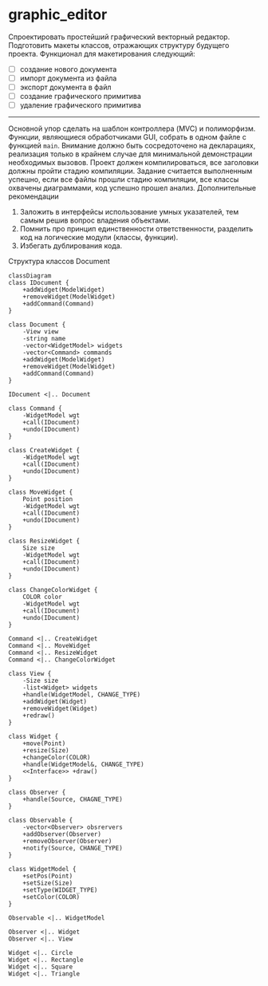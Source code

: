 # graphic_editor
Спроектировать простейший графический векторный редактор. Подготовить макеты классов,
отражающих структуру будущего проекта.
Функционал для макетирования следующий:
- [ ] создание нового документа
- [ ] импорт документа из файла
- [ ] экспорт документа в файл
- [ ] создание графического примитива
- [ ] удаление графического примитива
____
Основной упор сделать на шаблон контроллера (MVC) и полиморфизм. Функции, являющиеся обработчиками GUI, собрать в одном файле с функцией `main`. Внимание должно быть сосредоточено на декларациях, реализация только в крайнем случае для
минимальной демонстрации необходимых вызовов. Проект должен компилироваться, все заголовки должны пройти стадию компиляции. Задание считается выполненным успешно, если все файлы прошли стадию компиляции, все классы
охвачены диаграммами, код успешно прошел анализ. Дополнительные рекомендации
1. Заложить в интерфейсы использование умных указателей, тем самым решив вопрос
владения объектами.
2. Помнить про принцип единственности ответственности, разделить код на логические
модули (классы, функции).
3. Избегать дублирования кода.

Структура классов Document
```mermaid
classDiagram
class IDocument {
    +addWidget(ModelWidget)
    +removeWidget(ModelWidget)
    +addCommand(Command)
}

class Document {
    -View view
    -string name
    -vector<WidgetModel> widgets
    -vector<Command> commands
    +addWidget(ModelWidget)
    +removeWidget(ModelWidget)
    +addCommand(Command)
}

IDocument <|.. Document

class Command {
    -WidgetModel wgt
    +call(IDocument)
    +undo(IDocument)
}
```

```mermaid
class CreateWidget {
    -WidgetModel wgt
    +call(IDocument)
    +undo(IDocument)
}

class MoveWidget {
    Point position
    -WidgetModel wgt
    +call(IDocument)
    +undo(IDocument)
}

class ResizeWidget {
    Size size
    -WidgetModel wgt
    +call(IDocument)
    +undo(IDocument)
}

class ChangeColorWidget {
    COLOR color
    -WidgetModel wgt
    +call(IDocument)
    +undo(IDocument)
}

Command <|.. CreateWidget
Command <|.. MoveWidget
Command <|.. ResizeWidget
Command <|.. ChangeColorWidget
```

```mermaid
class View {
    -Size size
    -list<Widget> widgets
    +handle(WidgetModel, CHANGE_TYPE)
    +addWidget(Widget)
    +removeWidget(Widget)
    +redraw()
}

class Widget {
    +move(Point)
    +resize(Size)
    +changeColor(COLOR)
    +handle(WidgetModel&, CHANGE_TYPE)
    <<Interface>> +draw() 
}

class Observer {
    +handle(Source, CHAGNE_TYPE)
}

class Observable {
    -vector<Observer> obsrervers
    +addObserver(Observer)
    +removeObserver(Observer)
    +notify(Source, CHANGE_TYPE)
}

class WidgetModel {
    +setPos(Point)
    +setSize(Size)
    +setType(WIDGET_TYPE)
    +setColor(COLOR)
}

Observable <|.. WidgetModel

Observer <|.. Widget
Observer <|.. View

Widget <|.. Circle  
Widget <|.. Rectangle  
Widget <|.. Square  
Widget <|.. Triangle  

```
